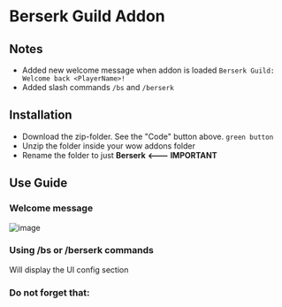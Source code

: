 # Berserk Guild Addon

## Notes
- Added new welcome message when addon is loaded `Berserk Guild: Welcome back <PlayerName>!`
- Added slash commands `/bs` and `/berserk`

## Installation
- Download the zip-folder. See the "Code" button above. `green button`
- Unzip the folder inside your wow addons folder
- Rename the folder to just **Berserk**   **<--- IMPORTANT**


## Use Guide
### Welcome message
![image](https://user-images.githubusercontent.com/1949867/99827492-b11b3000-2b27-11eb-88ae-893a7cf14714.png)

### Using **/bs** or **/berserk** commands
Will display the UI config section


### Do not forget that:
